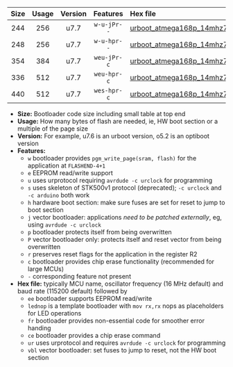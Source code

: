|Size|Usage|Version|Features|Hex file|
|:-:|:-:|:-:|:-:|:--|
|244|256|u7.7|`w-u-jPr--`|[urboot_atmega168p_14mhz7456_19200bps_lednop_ur_vbl.hex](https://raw.githubusercontent.com/stefanrueger/urboot.hex/main/mcus/atmega168p/fcpu_14mhz7456/19200_bps/urboot_atmega168p_14mhz7456_19200bps_lednop_ur_vbl.hex)|
|248|256|u7.7|`w-u-hpr--`|[urboot_atmega168p_14mhz7456_19200bps_lednop_fr_ur.hex](https://raw.githubusercontent.com/stefanrueger/urboot.hex/main/mcus/atmega168p/fcpu_14mhz7456/19200_bps/urboot_atmega168p_14mhz7456_19200bps_lednop_fr_ur.hex)|
|354|384|u7.7|`weu-jPr-c`|[urboot_atmega168p_14mhz7456_19200bps_ee_lednop_fr_ce_ur_vbl.hex](https://raw.githubusercontent.com/stefanrueger/urboot.hex/main/mcus/atmega168p/fcpu_14mhz7456/19200_bps/urboot_atmega168p_14mhz7456_19200bps_ee_lednop_fr_ce_ur_vbl.hex)|
|336|512|u7.7|`weu-hpr-c`|[urboot_atmega168p_14mhz7456_19200bps_ee_lednop_fr_ce_ur.hex](https://raw.githubusercontent.com/stefanrueger/urboot.hex/main/mcus/atmega168p/fcpu_14mhz7456/19200_bps/urboot_atmega168p_14mhz7456_19200bps_ee_lednop_fr_ce_ur.hex)|
|440|512|u7.7|`wes-hpr-c`|[urboot_atmega168p_14mhz7456_19200bps_ee_lednop_fr_ce.hex](https://raw.githubusercontent.com/stefanrueger/urboot.hex/main/mcus/atmega168p/fcpu_14mhz7456/19200_bps/urboot_atmega168p_14mhz7456_19200bps_ee_lednop_fr_ce.hex)|

- **Size:** Bootloader code size including small table at top end
- **Usage:** How many bytes of flash are needed, ie, HW boot section or a multiple of the page size
- **Version:** For example, u7.6 is an urboot version, o5.2 is an optiboot version
- **Features:**
  + `w` bootloader provides `pgm_write_page(sram, flash)` for the application at `FLASHEND-4+1`
  + `e` EEPROM read/write support
  + `u` uses urprotocol requiring `avrdude -c urclock` for programming
  + `s` uses skeleton of STK500v1 protocol (deprecated); `-c urclock` and `-c arduino` both work
  + `h` hardware boot section: make sure fuses are set for reset to jump to boot section
  + `j` vector bootloader: applications *need to be patched externally*, eg, using `avrdude -c urclock`
  + `p` bootloader protects itself from being overwritten
  + `P` vector bootloader only: protects itself and reset vector from being overwritten
  + `r` preserves reset flags for the application in the register R2
  + `c` bootloader provides chip erase functionality (recommended for large MCUs)
  + `-` corresponding feature not present
- **Hex file:** typically MCU name, oscillator frequency (16 MHz default) and baud rate (115200 default) followed by
  + `ee` bootloader supports EEPROM read/write
  + `lednop` is a template bootloader with `mov rx,rx` nops as placeholders for LED operations
  + `fr` bootloader provides non-essential code for smoother error handing
  + `ce` bootloader provides a chip erase command
  + `ur` uses urprotocol and requires `avrdude -c urclock` for programming
  + `vbl` vector bootloader: set fuses to jump to reset, not the HW boot section
